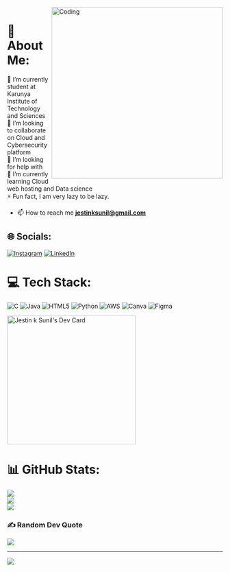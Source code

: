 

<img align="right" alt="Coding" width="400" src="https://media.giphy.com/media/qgQUggAC3Pfv687qPC/giphy.gif">


# 💫 About Me:
🔭 I’m currently student at Karunya Institute of Technology and Sciences<br>👯 I’m looking to collaborate on Cloud and Cybersecurity platform<br>🤝 I’m looking for help with <br>🌱 I’m currently learning Cloud web hosting and Data science<br>⚡ Fun fact, I am very lazy to be lazy.

- 📫 How to reach me **jestinksunil@gmail.com**


## 🌐 Socials:
[![Instagram](https://img.shields.io/badge/Instagram-%23E4405F.svg?logo=Instagram&logoColor=white)](https://instagram.com/jestinksunil/) [![LinkedIn](https://img.shields.io/badge/LinkedIn-%230077B5.svg?logo=linkedin&logoColor=white)](https://www.linkedin.com/in/jestin-k-sunil-23bb31248/) 

# 💻 Tech Stack:
![C](https://img.shields.io/badge/c-%2300599C.svg?style=for-the-badge&logo=c&logoColor=white) ![Java](https://img.shields.io/badge/java-%23ED8B00.svg?style=for-the-badge&logo=java&logoColor=white) ![HTML5](https://img.shields.io/badge/html5-%23E34F26.svg?style=for-the-badge&logo=html5&logoColor=white) ![Python](https://img.shields.io/badge/python-3670A0?style=for-the-badge&logo=python&logoColor=ffdd54) ![AWS](https://img.shields.io/badge/AWS-%23FF9900.svg?style=for-the-badge&logo=amazon-aws&logoColor=white) ![Canva](https://img.shields.io/badge/Canva-%2300C4CC.svg?style=for-the-badge&logo=Canva&logoColor=white) 	![Figma](https://img.shields.io/badge/figma-%23F24E1E.svg?style=for-the-badge&logo=figma&logoColor=white)

<a href="https://app.daily.dev/jztn"><img src="https://api.daily.dev/devcards/c64abc80c308402298ce0a75070f55ba.png?r=zmy" width="300" alt="Jestin k Sunil's Dev Card"/></a>

# 📊 GitHub Stats:
![](https://github-readme-stats.vercel.app/api?username=jeztyn&theme=dark&hide_border=false&include_all_commits=true&count_private=true)<br/>
![](https://github-readme-streak-stats.herokuapp.com/?user=jeztyn&theme=dark&hide_border=false)<br/>
![](https://github-readme-stats.vercel.app/api/top-langs/?username=jeztyn&theme=dark&hide_border=false&include_all_commits=true&count_private=true&layout=compact)

### ✍️ Random Dev Quote
![](https://quotes-github-readme.vercel.app/api?type=horizontal&theme=radical)


---
[![](https://visitcount.itsvg.in/api?id=jeztyn&icon=0&color=0)](https://visitcount.itsvg.in)

<!-- Proudly created with GPRM ( https://gprm.itsvg.in ) -->

